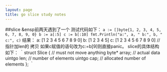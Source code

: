 ```yaml
---
layout: page
title: go slice study notes
---
```

##slice
&ensp前两天遇到了一个
测试代码如下：
`a := []byte{1, 2, 3, 4, 5, 6, 7, 8, 9, 0}
b := a[:5]
c := b[:10]
fmt.Println("a:", a, " b:", b, " c:", c)`
结果：
a: [1 2 3 4 5 6 7 8 9 0]  b: [1 2 3 4 5]  c: [1 2 3 4 5 6 7 8 9 0] //指针加len的
拷贝
如果c赋值的语句改为c:=b[9]则直接panic。
slice的具体结构如下：
｀struct Slice
{ // must not move anything
     byte* array;      // actual data
     uintgo len;     // number of elements
     uintgo cap;     // allocated number of elements
};
｀


